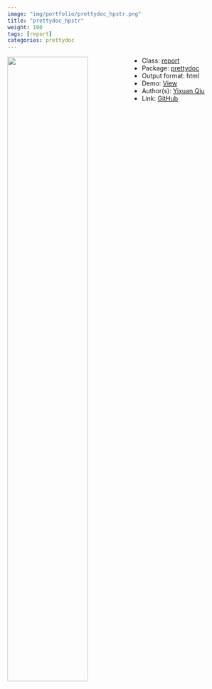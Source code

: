 ```yaml
---
image: "img/portfolio/prettydoc_hpstr.png"
title: "prettydoc_hpstr"
weight: 100
tags: [report]
categories: prettydoc
---
```




<!--more-->

<p><a href="../../img/portfolio/prettydoc_hpstr.png"><img class = "jf-image-shadow" src="../../img/portfolio/prettydoc_hpstr.png" style="display: block; margin: auto;" width="60%"  align="left"></a></p>

- Class: [report](../../tags/report)
- Package: [prettydoc](prettydoc)
- Output format: html
- Demo: [View](https://prettydoc.statr.me/hpstr.html)
- Author(s): [Yixuan Qiu](https://statr.me/)
- Link: [GitHub](https://github.com/yixuan/prettydoc)


